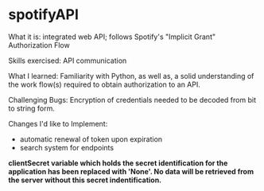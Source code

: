 # spotifyAPI
What it is: integrated web API; follows Spotify's "Implicit Grant" Authorization Flow

Skills exercised: API communication

What I learned: Familiarity with Python, as well as, a solid understanding of the work flow(s) required to obtain authorization to an API.

Challenging Bugs: Encryption of credentials needed to be decoded from bit to string form.

Changes I'd like to Implement: 
+ automatic renewal of token upon expiration
+ search system for endpoints

**clientSecret variable which holds the secret identification for the application has been replaced with 'None'. No data will be retrieved from the server without this secret indentification.**
